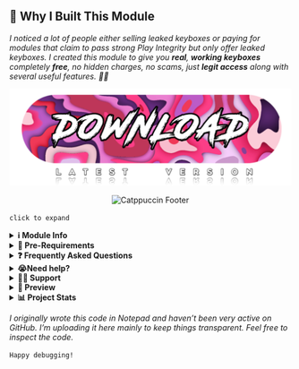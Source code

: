 ## 🚀 Why I Built This Module

*I noticed a lot of people either selling leaked keyboxes or paying for modules that claim to pass strong Play Integrity but only offer leaked keyboxes. I created this module to give you **real**, **working keyboxes** completely **free**, no hidden charges, no scams, just **legit access** along with several useful features. 🚫🔑*

<div align="center">
  <a href="https://github.com/MeowDump/Integrity-Box/releases" target="_blank">
    <img src="DUMP/download.png" alt="Download Button" width="600" />
  </a>
</div>

<p align="center">
  <img src="https://raw.githubusercontent.com/catppuccin/catppuccin/main/assets/footers/gray0_ctp_on_line.svg?sanitize=true" alt="Catppuccin Footer" />
</p>

`click to expand`

<details>
<summary><strong>ℹ️ Module Info</strong></summary>

> **This module offers the following features:**  

- ✅ Updates `keybox.xml`  
- 🗽 Updates `target.txt` as per your TEE status  
- 🥷 Switch Shamiko modes (via module toggle)
- 👻 Switch NoHello modes (via module toggle)  
- 🛠️ Adds all custom ROM detection packages in the **SusFS path**  
- ⛔ Disables EU injector by default  
- ⛔ Disables Pixel ROM spoofing  
- 🔐 Spoofs encryption status   
- 🔑 Spoofs ROM release key  
- 😋 Spoofs SE Linux status  
- 🕵️ Detects abnormal activity to help debug issues
- 🎨 More feature are there, check [WebUI](https://raw.githubusercontent.com/MeowDump/Integrity-Box/main/DUMP/9.jpg)

</details>

<details>
<summary><strong>🗽 Pre-Requirements</strong></summary>

> Please make sure you have the following **modules installed** before using this:

- [**Play Integrity Fork**](https://github.com/osm0sis/PlayIntegrityFork/releases)
- [**Tricky Store**](https://github.com/5ec1cff/TrickyStore/releases)

</details>

<details>
<summary><strong>❓ Frequently Asked Questions</strong></summary>

<details>
<summary><strong>Is Meow Assistant a malware?</strong></summary>

### 🛡️ App Signing & Security Clarification

In earlier versions, the app was signed using a **test key**, which caused some security detectors to flag it as a potentially harmful app.

Starting from **Module v3+**, the app is now signed with a **private release key**.  
🔒 Although there were **no changes in functionality**, switching to a proper key has resolved the issue, there are **no more false detections** reported.

### 🐾 Purpose of Meow Assistant

**Meow Assistant** is built to enhance usability and transparency.

It provides **popup messages** when:

- ✅ You click on any option inside the **WebView**  
- ⚙️ You execute any script via the **Action button**

This helps you stay informed about the actions being triggered and improves the overall user experience.

<img src="https://raw.githubusercontent.com/MeowDump/Integrity-Box/main/DUMP/meowassistant.png" alt="Meow Helper" width="100%">

</details>

</details>

<details>
<summary><strong>😭Need help?</strong></summary>


NOTE: Use Action/WebUI button to report bugs/issues

- Hide root properly if play integrity isn't passing for you. If you are using a custom rom, make sure you have disabled inbuilt gms spoofing. How to disable it? Well it depends on what rom you're using. Join your rom help group & ask `how to disable it` there.  
- Switch to [Magisk Alpha](https://t.me/magiskalpha/683) if you're having integrity issue with official magisk.  

</details>

<details>
<summary><strong>🙏🏻 Support</strong></summary>

<p align="center">
  <a href="https://t.me/+NCWzd1G--UNmNDY1" target="_blank">
    <img src="https://ziadoua.github.io/m3-Markdown-Badges/badges/Telegram/telegram1.svg" alt="Join our Telegram Group" width="150">
  </a><br>
  <code>Join help group</code>
</p>

<p align="center">
  <a href="https://github.com/MeowDump/Integrity-Box/blob/main/support.md" target="_blank">
    <img src="https://www.svgrepo.com/show/194198/donate-donation.svg" alt="Support Developer" width="100">
  </a><br>
  <code>Donate to Developer</code>
</p>
</details>

<details>
<summary><strong>🎨 Preview</strong></summary>

1. ![](https://raw.githubusercontent.com/MeowDump/Integrity-Box/main/DUMP/1.png)  
2. ![](https://raw.githubusercontent.com/MeowDump/Integrity-Box/main/DUMP/2.png)  
3. ![](https://raw.githubusercontent.com/MeowDump/Integrity-Box/main/DUMP/3.png)  
4. ![](https://raw.githubusercontent.com/MeowDump/Integrity-Box/main/DUMP/4.png)  
5. ![](https://raw.githubusercontent.com/MeowDump/Integrity-Box/main/DUMP/5.gif)  
6. ![](https://raw.githubusercontent.com/MeowDump/Integrity-Box/main/DUMP/6.png)  
7. ![](https://raw.githubusercontent.com/MeowDump/Integrity-Box/main/DUMP/7.gif)  
8. ![](https://raw.githubusercontent.com/MeowDump/Integrity-Box/main/DUMP/8.png)  
9. ![](https://raw.githubusercontent.com/MeowDump/Integrity-Box/main/DUMP/9.jpg)  
10. ![](https://raw.githubusercontent.com/MeowDump/Integrity-Box/main/DUMP/10.png)

</details>

<details>
<summary><strong>📊 Project Stats</strong></summary>

[![GitHub Stars](https://m3-markdown-badges.vercel.app/stars/7/1/MeowDump/Integrity-Box)](https://github.com/MeowDump/Integrity-Box/stargazers)  
[![GitHub Issues](https://m3-markdown-badges.vercel.app/issues/1/1/MeowDump/Integrity-Box)](https://github.com/MeowDump/Integrity-Box/issues)  
[![GitHub Release](https://ziadoua.github.io/m3-Markdown-Badges/badges/Github/github3.svg)](https://github.com/MeowDump/Integrity-Box/releases)

</details>

_I originally wrote this code in Notepad and haven’t been very active on GitHub. I’m uploading it here mainly to keep things transparent. Feel free to inspect the code._

`Happy debugging!`
